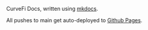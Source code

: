 CurveFi Docs, written using [mkdocs](https://www.mkdocs.org/).

All pushes to main get auto-deployed to [Github Pages](https://bout3fiddy.github.io/curve-mkdocs/).